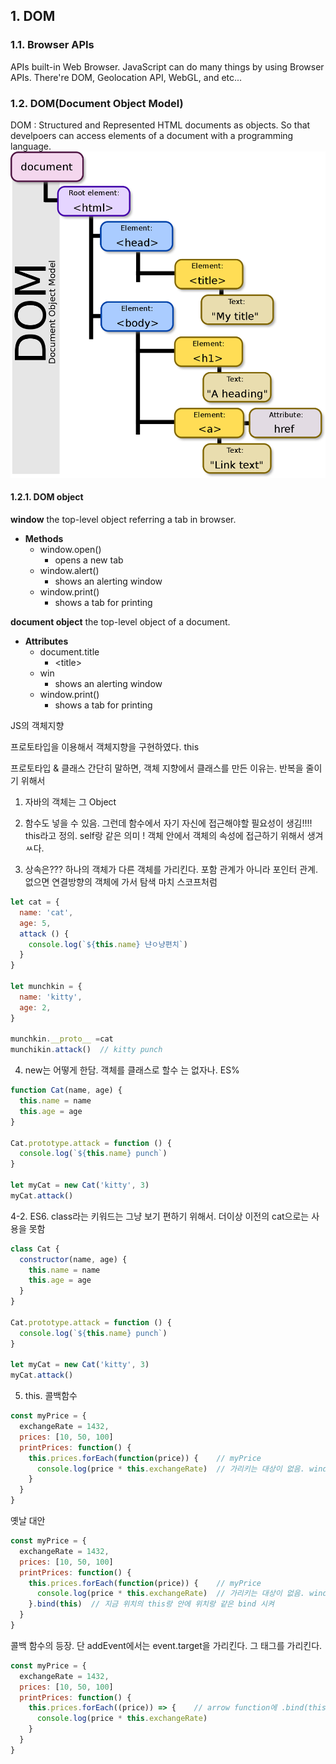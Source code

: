 ## 1. DOM
### 1.1. Browser APIs
APIs built-in Web Browser. JavaScript can do many things by using Browser APIs. There're DOM, Geolocation API, WebGL, and etc...

### 1.2. DOM(Document Object Model)
DOM
: Structured and Represented HTML documents as objects. So that develpoers can access elements of a document with a programming language.
![DOM](./images/DOM.png)

#### 1.2.1. DOM object
**window**
the top-level object referring a tab in browser.

* **Methods**
  * window.open()
    * opens a new tab
  * window.alert()
    * shows an alerting window
  * window.print()
    * shows a tab for printing

**document object**
the top-level object of a document.

* **Attributes**
  * document.title
    * \<title></title>
  * win
    * shows an alerting window
  * window.print()
    * shows a tab for printing



JS의 객체지향

프로토타입을 이용해서 객체지향을 구현하였다. 
this

프로토타입 & 클래스
간단히 말하면, 객체 지향에서 클래스를 만든 이유는.  반복을 줄이기 위해서

1. 자바의 객체는 그 Object
2. 함수도 넣을 수 있음.
   그런데 함수에서 자기 자신에 접근해야할 필요성이 생김!!!! this라고 정의. self랑 같은 의미
    ! 객체 안에서 객체의 속성에 접근하기 위해서 생겨ㅆ다.

3. 상속은???
  하나의 객체가 다른 객체를 가리킨다. 포함 관계가 아니라 포인터 관계. 없으면 연결방향의 객체에 가서 탐색 마치 스코프처럼
```javascript
let cat = {
  name: 'cat',
  age: 5,
  attack () {
    console.log(`${this.name} 냔ㅇ냥편치`)
  }
}

let munchkin = {
  name: 'kitty',
  age: 2,
}

munchkin.__proto__ =cat
munchikin.attack()  // kitty punch
```

4. new는 어떻게 한담. 객체를 클래스로 할수 는 없자나. ES%
```javascript
function Cat(name, age) {
  this.name = name
  this.age = age
}

Cat.prototype.attack = function () {
  console.log(`${this.name} punch`)
}

let myCat = new Cat('kitty', 3)
myCat.attack()
```

4-2. ES6. class라는 키워드는 그냥 보기 편하기 위해서. 더이상 이전의 cat으로는 사용을 못함
```javascript
class Cat {
  constructor(name, age) {
    this.name = name
    this.age = age
  }
}

Cat.prototype.attack = function () {
  console.log(`${this.name} punch`)
}

let myCat = new Cat('kitty', 3)
myCat.attack()
```

5. this. 콜백함수
```javascript
const myPrice = {
  exchangeRate = 1432,
  prices: [10, 50, 100]
  printPrices: function() {
    this.prices.forEach(function(price)) {    // myPrice
      console.log(price * this.exchangeRate)  // 가리키는 대상이 없음. window를 가리킴
    }
  }
}
```
옛날 대안
```javascript
const myPrice = {
  exchangeRate = 1432,
  prices: [10, 50, 100]
  printPrices: function() {
    this.prices.forEach(function(price)) {    // myPrice
      console.log(price * this.exchangeRate)  // 가리키는 대상이 없음. window를 가리킴
    }.bind(this)  // 지금 위치의 this랑 안에 위치랑 같은 bind 시켜
  }
}
```
콜백 함수의 등장. 단 addEvent에서는 event.target을 가리킨다. 그 태그를 가리킨다.
```javascript
const myPrice = {
  exchangeRate = 1432,
  prices: [10, 50, 100]
  printPrices: function() {
    this.prices.forEach((price)) => {    // arrow function에 .bind(this)가 내포되어있다.
      console.log(price * this.exchangeRate) 
    }
  }
}
```